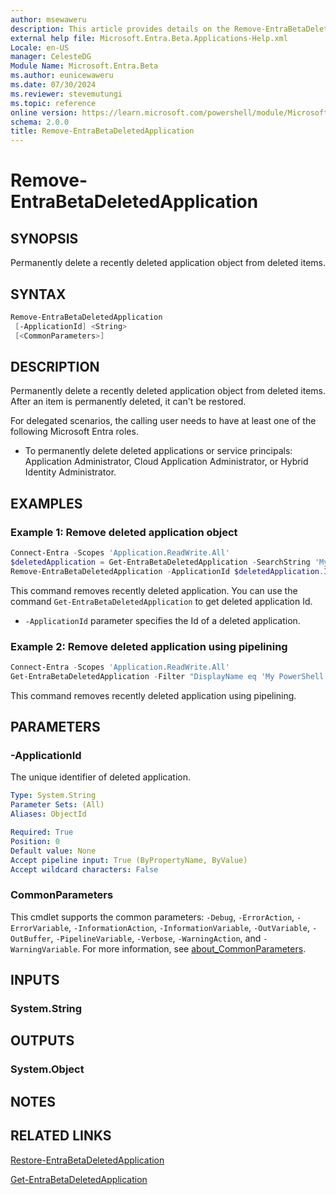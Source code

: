 ```yaml
---
author: msewaweru
description: This article provides details on the Remove-EntraBetaDeletedApplication command.
external help file: Microsoft.Entra.Beta.Applications-Help.xml
Locale: en-US
manager: CelesteDG
Module Name: Microsoft.Entra.Beta
ms.author: eunicewaweru
ms.date: 07/30/2024
ms.reviewer: stevemutungi
ms.topic: reference
online version: https://learn.microsoft.com/powershell/module/Microsoft.Entra.Beta/Remove-EntraBetaDeletedApplication
schema: 2.0.0
title: Remove-EntraBetaDeletedApplication
---
```


# Remove-EntraBetaDeletedApplication

## SYNOPSIS

Permanently delete a recently deleted application object from deleted items.

## SYNTAX

```powershell
Remove-EntraBetaDeletedApplication
 [-ApplicationId] <String>
 [<CommonParameters>]
```

## DESCRIPTION

Permanently delete a recently deleted application object from deleted items. After an item is permanently deleted, it can't be restored.

For delegated scenarios, the calling user needs to have at least one of the following Microsoft Entra roles.

- To permanently delete deleted applications or service principals: Application Administrator, Cloud Application Administrator, or Hybrid Identity Administrator.

## EXAMPLES

### Example 1: Remove deleted application object

```powershell
Connect-Entra -Scopes 'Application.ReadWrite.All'
$deletedApplication = Get-EntraBetaDeletedApplication -SearchString 'My PowerShell Application' 
Remove-EntraBetaDeletedApplication -ApplicationId $deletedApplication.Id
```

This command removes recently deleted application. You can use the command  `Get-EntraBetaDeletedApplication` to get deleted application Id.

- `-ApplicationId` parameter specifies the Id of a deleted application.

### Example 2: Remove deleted application using pipelining

```powershell
Connect-Entra -Scopes 'Application.ReadWrite.All'
Get-EntraBetaDeletedApplication -Filter "DisplayName eq 'My PowerShell Application'" | Remove-EntraBetaDeletedApplication
```

This command removes recently deleted application using pipelining.

## PARAMETERS

### -ApplicationId

The unique identifier of deleted application.

```yaml
Type: System.String
Parameter Sets: (All)
Aliases: ObjectId

Required: True
Position: 0
Default value: None
Accept pipeline input: True (ByPropertyName, ByValue)
Accept wildcard characters: False
```

### CommonParameters

This cmdlet supports the common parameters: `-Debug`, `-ErrorAction`, `-ErrorVariable`, `-InformationAction`, `-InformationVariable`, `-OutVariable`, `-OutBuffer`, `-PipelineVariable`, `-Verbose`, `-WarningAction`, and `-WarningVariable`. For more information, see [about_CommonParameters](https://go.microsoft.com/fwlink/?LinkID=113216).

## INPUTS

### System.String

## OUTPUTS

### System.Object

## NOTES

## RELATED LINKS

[Restore-EntraBetaDeletedApplication](Restore-EntraBetaDeletedApplication.md)

[Get-EntraBetaDeletedApplication](Get-EntraBetaDeletedApplication.md)
